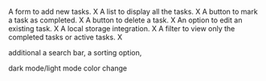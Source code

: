 A form to add new tasks. X
A list to display all the tasks. X
A button to mark a task as completed. X
A button to delete a task. X
An option to edit an existing task. X
A local storage integration. X
A filter to view only the completed tasks or active tasks. X

additional
a search bar,
a sorting option,

dark mode/light mode color change

